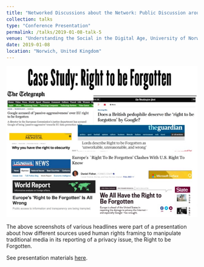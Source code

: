 ```yaml
---
title: "Networked Discussions about the Network: Public Discussion around the Right to be Forgotten"
collection: talks
type: "Conference Presentation"
permalink: /talks/2019-01-08-talk-5
venue: "Understanding the Social in the Digital Age, University of Norwich"
date: 2019-01-08
location: "Norwich, United Kingdom"
---
```


<img src='/images/rtbf-headlines.png'>

The above screenshots of various headlines were part of a presentation about how different sources used human rights framing to manipulate traditional media in its reporting of a privacy issue, the Right to be Forgotten.

See presentation materials [here](https://prezi.com/beusiuxngdl6/?token=06e40cd136d3b628a9b7892e35a64b09ec79616d049347d313d09243e918ca0e&utm_campaign=share&utm_medium=copy).